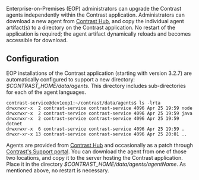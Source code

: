 <!--
title: "Upgrade Agents on Contrast"
description: "Instructions for upgrading agents within the Contrast application for EOP"
tags: "Admin EOP maintenance agent administration upgrade"
-->

Enterprise-on-Premises (EOP) administrators can upgrade the Contrast agents independently within the Contrast application. Administrators can download a new agent from [Contrast Hub](https://hub.contrastsecurity.com), and copy the individual agent artifact(s) to a directory on the Contrast application. No restart of the application is required; the agent artifact dynamically reloads and becomes accessible for download.

## Configuration

EOP installations of the Contrast application (starting with version 3.2.7) are automatically configured to support a new directory: *$CONTRAST_HOME/data/agents*. This directory includes sub-directories for each of the agent languages. 

````
contrast-service@dev1eop1:~/contrast/data/agents$ ls -lrta
drwxrwxr-x  2 contrast-service contrast-service 4096 Apr 25 19:59 node
drwxrwxr-x  2 contrast-service contrast-service 4096 Apr 25 19:59 java
drwxrwxr-x  2 contrast-service contrast-service 4096 Apr 25 19:59 dotnet
drwxrwxr-x  6 contrast-service contrast-service 4096 Apr 25 19:59 .
drwxr-xr-x 13 contrast-service contrast-service 4096 Apr 25 20:01 ..
````

Agents are provided from [Contrast Hub](https://hub.contrastsecurity.com) and occasionally as a patch through [Contrast's Support portal](https://support.contrastsecurity.com). You can download the agent from one of those two locations, and copy it to the server hosting the Contrast application. Place it in the directory *$CONTRAST_HOME/data/agents/agentName*. As mentioned above, no restart is necessary.

<!-- If you encounter any issues after completing the configuration, read the [troubleshooting article](troubleshooting-setup.html#upgrade).  -->